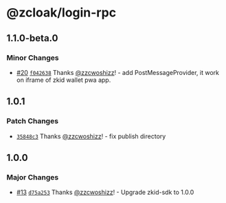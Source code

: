 # @zcloak/login-rpc

## 1.1.0-beta.0

### Minor Changes

- [#20](https://github.com/zCloak-Network/zkid-login/pull/20) [`f042638`](https://github.com/zCloak-Network/zkid-login/commit/f04263887e700d1c29e19445fb6b44e028face9d) Thanks [@zzcwoshizz](https://github.com/zzcwoshizz)! - add PostMessageProvider, it work on iframe of zkid wallet pwa app.

## 1.0.1

### Patch Changes

- [`35848c3`](https://github.com/zCloak-Network/zkid-login/commit/35848c34ae3ce34c6cd229947d72d3e463425bc9) Thanks [@zzcwoshizz](https://github.com/zzcwoshizz)! - fix publish directory

## 1.0.0

### Major Changes

- [#13](https://github.com/zCloak-Network/zkid-login/pull/13) [`d75a253`](https://github.com/zCloak-Network/zkid-login/commit/d75a25387f8d94d0fed39b18293f942eff0dcbf5) Thanks [@zzcwoshizz](https://github.com/zzcwoshizz)! - Upgrade zkid-sdk to 1.0.0
